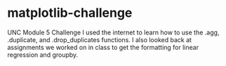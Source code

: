 # matplotlib-challenge
UNC Module 5 Challenge
I used the internet to learn how to use the .agg, .duplicate, and .drop_duplicates functions.  I also looked back at assignments we worked on in class to get the formatting for linear regression and groupby.

